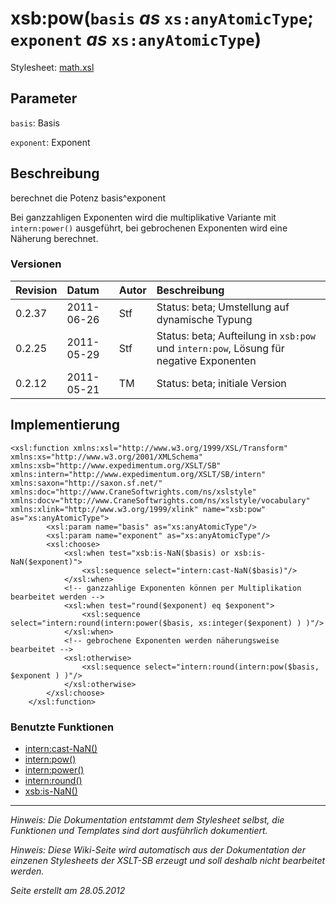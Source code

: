 # xsb:pow(`basis` _as_ `xs:anyAtomicType`; `exponent` _as_ `xs:anyAtomicType`) #

Stylesheet: [math.xsl](http://code.google.com/p/xslt-sb/source/browse/trunk/xslt-sb/math.xsl)

## Parameter ##
`basis`: Basis


`exponent`: Exponent



## Beschreibung ##
berechnet die Potenz basis^exponent

Bei ganzzahligen Exponenten wird die multiplikative Variante mit `intern:power()` ausgeführt, bei gebrochenen Exponenten wird eine Näherung berechnet.

### Versionen ###
| Revision | Datum | Autor | Beschreibung |
|:---------|:------|:------|:-------------|
| 0.2.37 | 2011-06-26 | Stf |   Status: beta;   Umstellung auf dynamische Typung   |
| 0.2.25 | 2011-05-29 | Stf |   Status: beta;   Aufteilung in `xsb:pow` und `intern:pow`, Lösung für negative Exponenten   |
| 0.2.12 | 2011-05-21 | TM |   Status: beta;   initiale Version   |


## Implementierung ##
```
<xsl:function xmlns:xsl="http://www.w3.org/1999/XSL/Transform" xmlns:xs="http://www.w3.org/2001/XMLSchema" xmlns:xsb="http://www.expedimentum.org/XSLT/SB" xmlns:intern="http://www.expedimentum.org/XSLT/SB/intern" xmlns:saxon="http://saxon.sf.net/" xmlns:doc="http://www.CraneSoftwrights.com/ns/xslstyle" xmlns:docv="http://www.CraneSoftwrights.com/ns/xslstyle/vocabulary" xmlns:xlink="http://www.w3.org/1999/xlink" name="xsb:pow" as="xs:anyAtomicType">
		<xsl:param name="basis" as="xs:anyAtomicType"/>
		<xsl:param name="exponent" as="xs:anyAtomicType"/>
		<xsl:choose>
			<xsl:when test="xsb:is-NaN($basis) or xsb:is-NaN($exponent)">
				<xsl:sequence select="intern:cast-NaN($basis)"/>
			</xsl:when>
			<!-- ganzzahlige Exponenten können per Multiplikation bearbeitet werden -->
			<xsl:when test="round($exponent) eq $exponent">
				<xsl:sequence select="intern:round(intern:power($basis, xs:integer($exponent) ) )"/>
			</xsl:when>
			<!-- gebrochene Exponenten werden näherungsweise bearbeitet -->
			<xsl:otherwise>
				<xsl:sequence select="intern:round(intern:pow($basis, $exponent ) )"/>
			</xsl:otherwise>
		</xsl:choose>
	</xsl:function>
```

### Benutzte Funktionen ###
  * [intern:cast-NaN()](intern_cast_NaN.md)
  * [intern:pow()](intern_pow.md)
  * [intern:power()](intern_power.md)
  * [intern:round()](intern_round.md)
  * [xsb:is-NaN()](xsb_is_NaN.md)


---


_Hinweis: Die Dokumentation entstammt dem Stylesheet selbst, die Funktionen und Templates sind dort ausführlich dokumentiert._

_Hinweis: Diese Wiki-Seite wird automatisch aus der Dokumentation der einzenen Stylesheets der XSLT-SB erzeugt und soll deshalb nicht bearbeitet werden._

_Seite erstellt am 28.05.2012_
